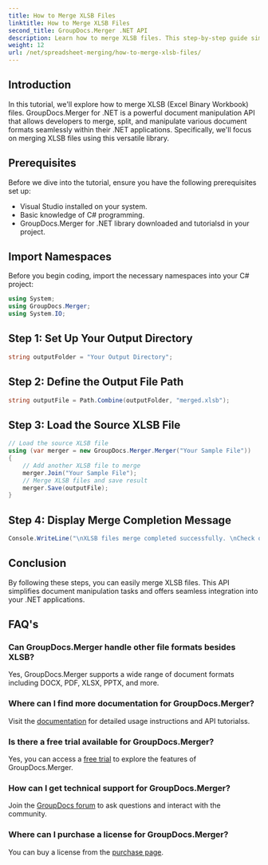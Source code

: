 ```yaml
---
title: How to Merge XLSB Files
linktitle: How to Merge XLSB Files
second_title: GroupDocs.Merger .NET API
description: Learn how to merge XLSB files. This step-by-step guide simplifies document manipulation tasks.
weight: 12
url: /net/spreadsheet-merging/how-to-merge-xlsb-files/
---
```

## Introduction
In this tutorial, we'll explore how to merge XLSB (Excel Binary Workbook) files. GroupDocs.Merger for .NET is a powerful document manipulation API that allows developers to merge, split, and manipulate various document formats seamlessly within their .NET applications. Specifically, we'll focus on merging XLSB files using this versatile library.
## Prerequisites
Before we dive into the tutorial, ensure you have the following prerequisites set up:
- Visual Studio installed on your system.
- Basic knowledge of C# programming.
- GroupDocs.Merger for .NET library downloaded and tutorialsd in your project.
  

## Import Namespaces
Before you begin coding, import the necessary namespaces into your C# project:
```csharp
using System; 
using GroupDocs.Merger;
using System.IO;
```
## Step 1: Set Up Your Output Directory
```csharp
string outputFolder = "Your Output Directory";
```
## Step 2: Define the Output File Path
```csharp
string outputFile = Path.Combine(outputFolder, "merged.xlsb");
```
## Step 3: Load the Source XLSB File
```csharp
// Load the source XLSB file
using (var merger = new GroupDocs.Merger.Merger("Your Sample File"))
{
    // Add another XLSB file to merge
    merger.Join("Your Sample File");
    // Merge XLSB files and save result
    merger.Save(outputFile);
}
```
## Step 4: Display Merge Completion Message
```csharp
Console.WriteLine("\nXLSB files merge completed successfully. \nCheck output in {0}", outputFolder);
```

## Conclusion
By following these steps, you can easily merge XLSB files. This API simplifies document manipulation tasks and offers seamless integration into your .NET applications.

## FAQ's
### Can GroupDocs.Merger handle other file formats besides XLSB?
Yes, GroupDocs.Merger supports a wide range of document formats including DOCX, PDF, XLSX, PPTX, and more.
### Where can I find more documentation for GroupDocs.Merger?
Visit the [documentation](https://tutorials.groupdocs.com/merger/net/) for detailed usage instructions and API tutorialss.
### Is there a free trial available for GroupDocs.Merger?
Yes, you can access a [free trial](https://releases.groupdocs.com/) to explore the features of GroupDocs.Merger.
### How can I get technical support for GroupDocs.Merger?
Join the [GroupDocs forum](https://forum.groupdocs.com/c/merger/32) to ask questions and interact with the community.
### Where can I purchase a license for GroupDocs.Merger?
You can buy a license from the [purchase page](https://purchase.groupdocs.com/buy).
